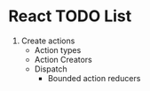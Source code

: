# React TODO List

1) Create actions
    * Action types
    * Action Creators
    * Dispatch
        * Bounded action reducers
